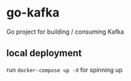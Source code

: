 # go-kafka

Go project for building / consuming Kafka

## local deployment

run `docker-compose up -d` for spinning up